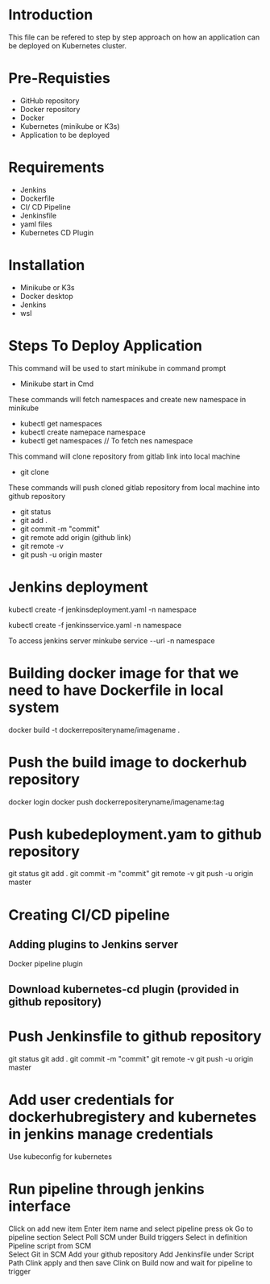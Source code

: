 # Introduction
This file can be refered to step by step approach on how an application can be deployed on Kubernetes cluster.

# Pre-Requisties
* GitHub repository
* Docker repository
* Docker
* Kubernetes (minikube or K3s)
* Application to be deployed

# Requirements
* Jenkins
* Dockerfile
* CI/ CD Pipeline
* Jenkinsfile
* yaml files
* Kubernetes CD Plugin

# Installation 
* Minikube or K3s
* Docker desktop
* Jenkins
* wsl

# Steps To Deploy Application

This command will be used to start minikube in command prompt
 * Minikube start in Cmd
 
These commands will fetch namespaces and create new namespace in minikube
 * kubectl get namespaces
 * kubectl create namepace namespace
 * kubectl get namespaces // To fetch nes namespace

This command will clone repository from gitlab link into local machine
 * git clone <Gitlab link>
 
These commands will push cloned gitlab repository from local machine into github repository
 
 * git status 
 * git add .
 * git commit -m "commit" 
 * git remote add origin (github link)
 * git remote -v
 * git push -u origin master
 
# Jenkins deployment

kubectl create -f jenkinsdeployment.yaml -n namespace

kubectl create -f jenkinsservice.yaml -n namespace

To access jenkins server
minkube service --url -n namespace


# Building docker image for that we need to have Dockerfile in local system
 docker build -t dockerrepositeryname/imagename .
 
# Push the build image to dockerhub repository
 docker login
 docker push dockerrepositeryname/imagename:tag
 
# Push kubedeployment.yam to github repository
 git status
 git add .
 git commit -m "commit"
 git remote -v
 git push -u origin master
 
 # Creating CI/CD pipeline
## Adding plugins to Jenkins server
 Docker pipeline plugin
## Download kubernetes-cd plugin (provided in github repository)

# Push Jenkinsfile to github repository
 git status
 git add .
 git commit -m "commit"
 git remote -v
 git push -u origin master
 
# Add user credentials for dockerhubregistery and kubernetes in jenkins manage credentials
  Use kubeconfig for kubernetes

# Run pipeline through jenkins interface
 Click on add new item
 Enter item name and select pipeline press ok
 Go to pipeline section
 Select Poll SCM under Build triggers
 Select in definition Pipeline script from SCM  
 Select Git in SCM
 Add your github repository
 Add Jenkinsfile under Script Path
 Clink apply and then save
 Clink on Build now and wait for pipeline to trigger
 
 

 
 

 
  
  


